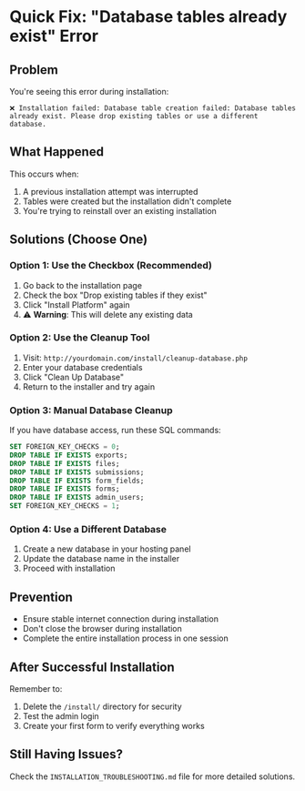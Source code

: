 # Quick Fix: "Database tables already exist" Error

## Problem
You're seeing this error during installation:
```
❌ Installation failed: Database table creation failed: Database tables already exist. Please drop existing tables or use a different database.
```

## What Happened
This occurs when:
1. A previous installation attempt was interrupted
2. Tables were created but the installation didn't complete
3. You're trying to reinstall over an existing installation

## Solutions (Choose One)

### Option 1: Use the Checkbox (Recommended)
1. Go back to the installation page
2. Check the box "Drop existing tables if they exist"
3. Click "Install Platform" again
4. ⚠️ **Warning**: This will delete any existing data

### Option 2: Use the Cleanup Tool
1. Visit: `http://yourdomain.com/install/cleanup-database.php`
2. Enter your database credentials
3. Click "Clean Up Database"
4. Return to the installer and try again

### Option 3: Manual Database Cleanup
If you have database access, run these SQL commands:
```sql
SET FOREIGN_KEY_CHECKS = 0;
DROP TABLE IF EXISTS exports;
DROP TABLE IF EXISTS files;
DROP TABLE IF EXISTS submissions;
DROP TABLE IF EXISTS form_fields;
DROP TABLE IF EXISTS forms;
DROP TABLE IF EXISTS admin_users;
SET FOREIGN_KEY_CHECKS = 1;
```

### Option 4: Use a Different Database
1. Create a new database in your hosting panel
2. Update the database name in the installer
3. Proceed with installation

## Prevention
- Ensure stable internet connection during installation
- Don't close the browser during installation
- Complete the entire installation process in one session

## After Successful Installation
Remember to:
1. Delete the `/install/` directory for security
2. Test the admin login
3. Create your first form to verify everything works

## Still Having Issues?
Check the `INSTALLATION_TROUBLESHOOTING.md` file for more detailed solutions.